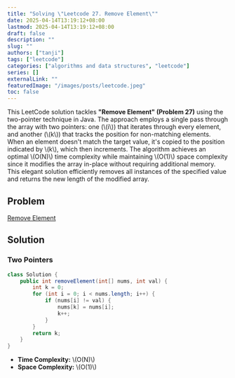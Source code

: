 ```yaml
---
title: "Solving \"Leetcode 27. Remove Element\""
date: 2025-04-14T13:19:12+08:00
lastmod: 2025-04-14T13:19:12+08:00
draft: false
description: ""
slug: ""
authors: ["tanji"]
tags: ["leetcode"]
categories: ["algorithms and data structures", "leetcode"]
series: []
externalLink: ""
featuredImage: "/images/posts/leetcode.jpeg"
toc: false
---
```


This LeetCode solution tackles **"Remove Element" (Problem 27)** using the two-pointer technique in Java. The approach employs a single pass through the array with two pointers: one (\\(i\\)) that iterates through every element, and another (\\(k\\)) that tracks the position for non-matching elements. When an element doesn't match the target value, it's copied to the position indicated by \\(k\\), which then increments. The algorithm achieves an optimal \\(O(N)\\) time complexity while maintaining \\(O(1)\\) space complexity since it modifies the array in-place without requiring additional memory. This elegant solution efficiently removes all instances of the specified value and returns the new length of the modified array.

## Problem
[Remove Element](https://leetcode.com/problems/remove-element/)

## Solution
### Two Pointers
```java
class Solution {
    public int removeElement(int[] nums, int val) {
        int k = 0;
        for (int i = 0; i < nums.length; i++) {
            if (nums[i] != val) {
                nums[k] = nums[i];
                k++;
            }
        }
        return k;
    }
}
```
* **Time Complexity:** \\(O(N)\\)
* **Space Complexity:** \\(O(1)\\)
